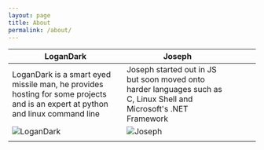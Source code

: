 ```yaml
---
layout: page
title: About
permalink: /about/
---
```


| LoganDark                                                                                                                      | Joseph                                                                                                                      |   |   |   |
|--------------------------------------------------------------------------------------------------------------------------------|-----------------------------------------------------------------------------------------------------------------------------|---|---|---|
| LoganDark is a smart eyed missile man, he provides hosting for some projects and is an expert at python and linux command line | Joseph started out in JS but soon moved onto harder languages such as C, Linux Shell and Microsoft's .NET Framework         |   |   |   |
| ![LoganDark](https://cdn.discordapp.com/attachments/188123545379930113/224156178685362176/4bbc64518065acebab6e3684218f47cd.jpg) | ![Joseph](https://cdn.discordapp.com/attachments/188123545379930113/224156300253200385/8867bd371af87a76f21e0c722f25cc0a.jpg) |   |   |   |
|                                                                                                                                |                                                                                                                             |   |   |   |
